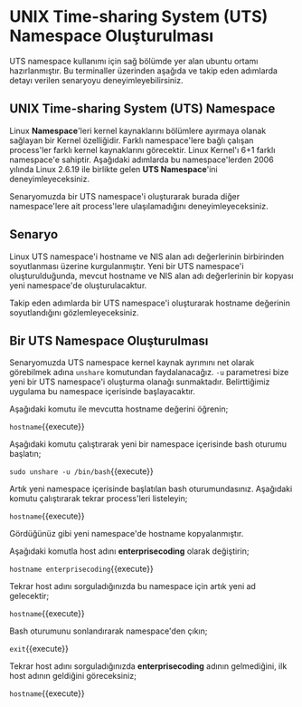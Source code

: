 # UNIX Time-sharing System (UTS) Namespace Oluşturulması

UTS namespace kullanımı için sağ bölümde yer alan ubuntu ortamı hazırlanmıştır. Bu terminaller üzerinden aşağıda ve takip eden adımlarda detayı verilen senaryoyu deneyimleyebilirsiniz.

## UNIX Time-sharing System (UTS) Namespace

Linux **Namespace**'leri kernel kaynaklarını bölümlere ayırmaya olanak sağlayan bir Kernel özelliğidir. Farklı namespace'lere bağlı çalışan process'ler farklı kernel kaynaklarını görecektir. Linux Kernel'ı 6+1 farklı namespace'e sahiptir. Aşağıdaki adımlarda bu namespace'lerden 2006 yılında Linux 2.6.19 ile birlikte gelen **UTS Namespace**'ini deneyimleyeceksiniz.

Senaryomuzda bir UTS namespace'i oluşturarak burada diğer namespace'lere ait process'lere ulaşılamadığını deneyimleyeceksiniz.

## Senaryo

Linux UTS namespace'i hostname ve NIS alan adı değerlerinin birbirinden soyutlanması üzerine kurgulanmıştır. Yeni bir UTS namespace'i oluşturulduğunda, mevcut hostname ve NIS alan adı değerlerinin bir kopyası yeni namespace'de oluşturulacaktur.

Takip eden adımlarda bir UTS namespace'i oluşturarak hostname değerinin soyutlandığını gözlemleyeceksiniz.

## Bir UTS Namespace Oluşturulması

Senaryomuzda UTS namespace kernel kaynak ayrımını net olarak görebilmek adına `unshare` komutundan faydalanacağız. `-u` parametresi bize yeni bir UTS namespace'i oluşturma olanağı sunmaktadır. Belirttiğimiz uygulama bu namespace içerisinde başlayacaktır.

Aşağıdaki komutu ile mevcutta hostname değerini öğrenin;

`hostname`{{execute}}

Aşağıdaki komutu çalıştırarak yeni bir namespace içerisinde bash oturumu başlatın;

`sudo unshare -u /bin/bash`{{execute}}

Artık yeni namespace içerisinde başlatılan bash oturumundasınız. Aşağıdaki komutu çalıştırarak tekrar process'leri listeleyin;

`hostname`{{execute}}

Gördüğünüz gibi yeni namespace'de hostname kopyalanmıştır.

Aşağıdaki komutla host adını **enterprisecoding** olarak değiştirin;

`hostname enterprisecoding`{{execute}}

Tekrar host adını sorguladığınızda bu namespace için artık yeni ad gelecektir;

`hostname`{{execute}}

Bash oturumunu sonlandırarak namespace'den çıkın;

`exit`{{execute}}

Tekrar host adını sorguladığınızda **enterprisecoding** adının gelmediğini, ilk host adının geldiğini göreceksiniz;

`hostname`{{execute}}